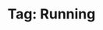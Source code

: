 ---
title: "Tag: Running"
layout: tag
permalink: /tags/running/
taxonomy: running
author_profile: true
---